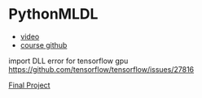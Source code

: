 # PythonMLDL

- [video](https://www.youtube.com/playlist?list=PLQZfZKhc0kiAn7xGZ-WKkwQyseO8SbVR0&fbclid=IwAR2sf_T9LeO6eJ405ByQSmHx6EKNyK-nVCgNTYOg486u2hJ93BN827K4LuM)
- [course github](https://github.com/yenlung/AI_Math)

import DLL error for tensorflow gpu
https://github.com/tensorflow/tensorflow/issues/27816

[Final Project](https://nbviewer.jupyter.org/github/rex662624/PythonMLDL/blob/master/Final_project/face.ipynb?fbclid=IwAR2LZ3XO4OCs5GEHzUH0zXVhOg0X4vjd9F1hRsq8JvQ4du3cU2OfWD0kVwc)

